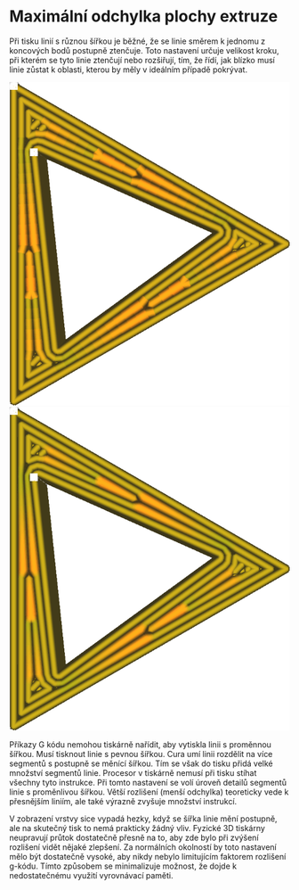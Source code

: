Maximální odchylka plochy extruze
====
Při tisku linií s různou šířkou je běžné, že se linie směrem k jednomu z koncových bodů postupně ztenčuje. Toto nastavení určuje velikost kroku, při kterém se tyto linie ztenčují nebo rozšiřují, tím, že řídí, jak blízko musí linie zůstat k oblasti, kterou by měly v ideálním případě pokrývat.

![Nižší rozlišení při povolení vysoké odchylky](../../../articles/images/meshfix_maximum_extrusion_area_deviation_high.png)
![Hladká šířka linie při požadavku na nízkou odchylku](../../../articles/images/meshfix_maximum_extrusion_area_deviation_low.png)

Příkazy G kódu nemohou tiskárně nařídit, aby vytiskla linii s proměnnou šířkou. Musí tisknout linie s pevnou šířkou. Cura umí linii rozdělit na více segmentů s postupně se měnící šířkou. Tím se však do tisku přidá velké množství segmentů linie. Procesor v tiskárně nemusí při tisku stíhat všechny tyto instrukce. Při tomto nastavení se volí úroveň detailů segmentů linie s proměnlivou šířkou. Větší rozlišení (menší odchylka) teoreticky vede k přesnějším liniím, ale také výrazně zvyšuje množství instrukcí.

V zobrazení vrstvy sice vypadá hezky, když se šířka linie mění postupně, ale na skutečný tisk to nemá prakticky žádný vliv. Fyzické 3D tiskárny neupravují průtok dostatečně přesně na to, aby zde bylo při zvýšení rozlišení vidět nějaké zlepšení. Za normálních okolností by toto nastavení mělo být dostatečně vysoké, aby nikdy nebylo limitujícím faktorem rozlišení g-kódu. Tímto způsobem se minimalizuje možnost, že dojde k nedostatečnému využití vyrovnávací paměti.